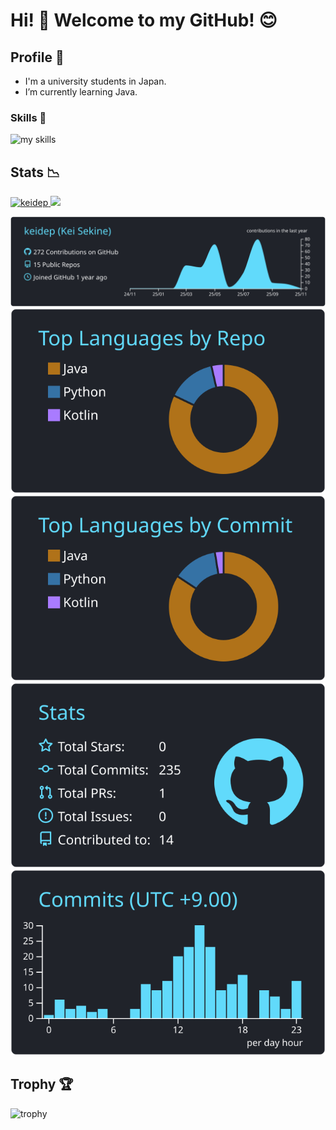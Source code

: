 <!-- あいさつ -->
# Hi! :wave: Welcome to my GitHub! 😊

<!-- プロフィール -->
## Profile 📝

- I'm a university students in Japan.
- I’m currently learning Java.


<!-- Skills -->
### Skills 🌱
<img alt="my skills" src="https://skillicons.dev/icons?theme=dark&perline=7&i=windows,cpp,python,git,github,ubuntu,vscode,visualstudio,androidstudio,azure,matlab" />

## Stats :chart_with_downwards_trend:
<!--Profile Views-->
<p align="lsft">
  <a href="https://github.com/keidep/keidep/">
    <img src="https://komarev.com/ghpvc/?username=keidep" alt="keidep" />
  </a>
<!--Followers-->
  <a href="https://github.com/keidep">
    <img height="20" src="https://img.shields.io/github/followers/keidep?label=follow&logo=github&style=flat" />
  </a>
</p>
<!--Commit Status-->

[![](https://raw.githubusercontent.com/keidep/keidep/main/profile-summary-card-output/react/0-profile-details.svg)](https://github.com/vn7n24fzkq/github-profile-summary-cards)
[![](https://raw.githubusercontent.com/keidep/keidep/main/profile-summary-card-output/react/1-repos-per-language.svg)](https://github.com/vn7n24fzkq/github-profile-summary-cards) [![](https://raw.githubusercontent.com/keidep/keidep/main/profile-summary-card-output/react/2-most-commit-language.svg)](https://github.com/vn7n24fzkq/github-profile-summary-cards)
[![](https://raw.githubusercontent.com/keidep/keidep/main/profile-summary-card-output/react/3-stats.svg)](https://github.com/vn7n24fzkq/github-profile-summary-cards) [![](https://raw.githubusercontent.com/keidep/keidep/main/profile-summary-card-output/react/4-productive-time.svg)](https://github.com/vn7n24fzkq/github-profile-summary-cards)

<!--トロフィー-->
## Trophy :trophy:
![trophy](https://github-profile-trophy.vercel.app/?username=keidep&theme=onestar)
